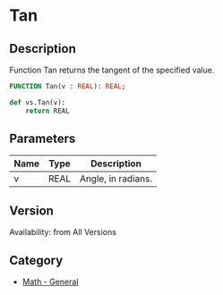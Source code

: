# Tan

## Description
Function Tan returns the tangent of the specified value.

```pascal
FUNCTION Tan(v : REAL): REAL;
```

```python
def vs.Tan(v):
    return REAL
```

## Parameters
|Name|Type|Description|
|---|---|---|
|v|REAL|Angle, in radians.|

## Version
Availability: from All Versions

## Category
* [Math - General](../Categories/Math%20-%20General.md)
